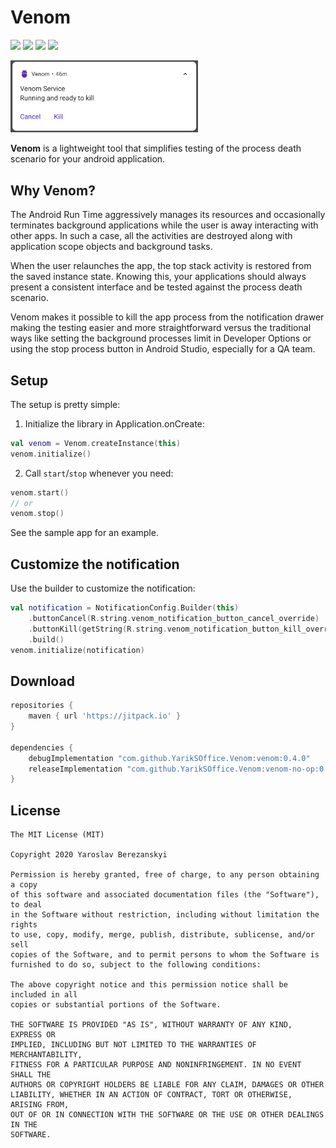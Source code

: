 # Venom

[![](https://jitpack.io/v/YarikSOffice/venom.svg)](https://jitpack.io/#YarikSOffice/venom)
[![](https://github.com/YarikSOffice/venom/workflows/Build/badge.svg)](https://github.com/YarikSOffice/venom/actions?query=workflow%3ABuild)
[![](https://img.shields.io/badge/code%20style-%E2%9D%A4-FF4081.svg)](https://ktlint.github.io/)
[![](https://androidweekly.net/issues/issue-411/badge.svg)](https://androidweekly.net/issues/issue-411/)

<img src="preview/header.png" width="300">

**Venom** is a lightweight tool that simplifies testing of the process death scenario for your android application. 

## Why Venom?

The Android Run Time aggressively manages its resources and occasionally terminates background applications while the user is away interacting with other apps. In such a case, all the activities are destroyed along with application scope objects and background tasks. 

When the user relaunches the app, the top stack activity is restored from the saved instance state. Knowing this, your applications should always present a consistent interface and be tested against the process death scenario. 

Venom makes it possible to kill the app process from the notification drawer making the testing easier and more straightforward versus the traditional ways like setting the background processes limit in Developer Options or using the stop process button in Android Studio, especially for a QA team.

## Setup

The setup is pretty simple:

1. Initialize the library in Application.onCreate:

```kotlin
val venom = Venom.createInstance(this)
venom.initialize()
```

2. Call `start`/`stop` whenever you need:

```kotlin
venom.start()
// or
venom.stop()
```
See the sample app for an example.

## Customize the notification

Use the builder to customize the notification:
```kotlin
val notification = NotificationConfig.Builder(this)
    .buttonCancel(R.string.venom_notification_button_cancel_override)
    .buttonKill(getString(R.string.venom_notification_button_kill_override))
    .build()   
venom.initialize(notification)
```


## Download

```groovy
repositories {
    maven { url 'https://jitpack.io' }
}

dependencies {
    debugImplementation "com.github.YarikSOffice.Venom:venom:0.4.0"
    releaseImplementation "com.github.YarikSOffice.Venom:venom-no-op:0.4.0"
}
```

## License

```
The MIT License (MIT)

Copyright 2020 Yaroslav Berezanskyi

Permission is hereby granted, free of charge, to any person obtaining a copy
of this software and associated documentation files (the "Software"), to deal
in the Software without restriction, including without limitation the rights
to use, copy, modify, merge, publish, distribute, sublicense, and/or sell
copies of the Software, and to permit persons to whom the Software is
furnished to do so, subject to the following conditions:

The above copyright notice and this permission notice shall be included in all
copies or substantial portions of the Software.

THE SOFTWARE IS PROVIDED "AS IS", WITHOUT WARRANTY OF ANY KIND, EXPRESS OR
IMPLIED, INCLUDING BUT NOT LIMITED TO THE WARRANTIES OF MERCHANTABILITY,
FITNESS FOR A PARTICULAR PURPOSE AND NONINFRINGEMENT. IN NO EVENT SHALL THE
AUTHORS OR COPYRIGHT HOLDERS BE LIABLE FOR ANY CLAIM, DAMAGES OR OTHER
LIABILITY, WHETHER IN AN ACTION OF CONTRACT, TORT OR OTHERWISE, ARISING FROM,
OUT OF OR IN CONNECTION WITH THE SOFTWARE OR THE USE OR OTHER DEALINGS IN THE
SOFTWARE.
```
